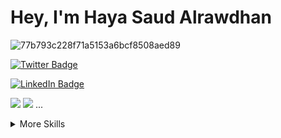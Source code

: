 # Hey, I'm Haya Saud Alrawdhan 


![77b793c228f71a5153a6bcf8508aed89](https://user-images.githubusercontent.com/92260175/144722409-c110dd6f-ea79-43c4-b614-ec2fbacd3124.jpg)


[![Twitter Badge](https://twitter.com/HaySaudd)](https://twitter.com/BraydonCoyer)


[![LinkedIn Badge](https://www.linkedin.com/in/haya-saud-alrawdhan-6ba293128/)](https://www.linkedin.com/in/braydon-coyer/)

[](https://img.shields.io/badge/Code-Angular-informational?style=flat&logo=angular&logoColor=white&color=4AB197)
![](https://img.shields.io/badge/Code-Ionic-informational?style=flat&logo=ionic&logoColor=white&color=4AB197)
![](https://img.shields.io/badge/Code-React-informational?style=flat&logo=react&logoColor=white&color=4AB197)
...

<details>
<summary>More Skills</summary>

[](https://img.shields.io/badge/Style-CSS-informational?style=flat&logo=css3&logoColor=white&color=4AB197)
![](https://img.shields.io/badge/Style-Tailwind-informational?style=flat&logo=Tailwind-CSS&logoColor=white&color=4AB197)
![](https://img.shields.io/badge/Style-Sass-informational?style=flat&logo=Sass&logoColor=white&color=4AB197)
![](https://img.shields.io/badge/Style-Stylus-informational?style=flat&logo=Stylus&logoColor=white&color=4AB197)
...
</details>
